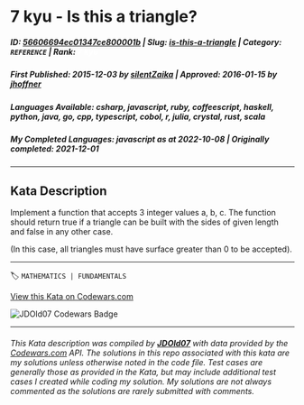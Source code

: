 # 7 kyu - Is this a triangle?

##### **ID**: [56606694ec01347ce800001b](https://www.codewars.com/kata/56606694ec01347ce800001b) | **Slug**: [is-this-a-triangle](https://www.codewars.com/kata/56606694ec01347ce800001b) | **Category**: `REFERENCE` | **Rank**: <span style="color:white">7 kyu</span>

##### **First Published**: 2015-12-03 ***by*** [silentZaika](https://www.codewars.com/users/silentZaika) | **Approved**: 2016-01-15 ***by*** [jhoffner](https://www.codewars.com/users/jhoffner)

##### **Languages Available**: csharp, javascript, ruby, coffeescript, haskell, python, java, go, cpp, typescript, cobol, r, julia, crystal, rust, scala

##### **My Completed Languages**: javascript ***as at*** 2022-10-08 | **Originally completed**: 2021-12-01

---

## Kata Description


Implement a function that accepts 3 integer values a, b, c. The function should return true if a triangle can be built with the sides of given length and false in any other case.



(In this case, all triangles must have surface greater than 0 to be accepted).



---


🏷 `MATHEMATICS | FUNDAMENTALS`


[View this Kata on Codewars.com](https://www.codewars.com/kata/56606694ec01347ce800001b)

![](https://www.codewars.com/users/jdold07/badges/large "JDOld07 Codewars Badge")

---

###### *This Kata description was compiled by [**JDOld07**](https://tpstech.dev) with data provided by the [Codewars.com](https://www.codewars.com) API.  The solutions in this repo associated with this kata are my solutions unless otherwise noted in the code file.  Test cases are generally those as provided in the Kata, but may include additional test cases I created while coding my solution.  My solutions are not always commented as the solutions are rarely submitted with comments.*

